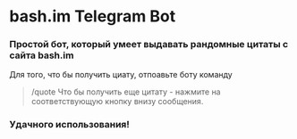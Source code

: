 # bash.im Telegram Bot

### Простой бот, который умеет выдавать рандомные цитаты с сайта bash.im

Для того, что бы получить циату, отпоавьте боту команду
> /quote
Что бы получить еще цитату - нажмите на соответствующую кнопку внизу сообщения.
### __Удачного использования!__
